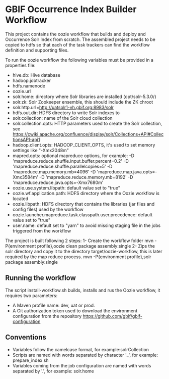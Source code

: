 # GBIF Occurrence Index Builder Workflow

This project contains the oozie workflow that builds and deploy and Occurrence Solr Index from scratch. The assembled
project needs to be copied to hdfs so that each of the task trackers can find the workflow definition and supporting
files. 

To run the oozie workflow the following variables must be provided in a properties file:
  * hive.db: Hive database
  * hadoop.jobtracker
  * hdfs.namenode
  * oozie.url
  * solr.home: directory where Solr libraries are installed (opt/solr-5.3.0/)
  * solr.zk: Solr Zookeeper ensemble, this should include the ZK chroot 
  * solr.http.url=http://uatsolr1-vh.gbif.org:8983/solr
  * hdfs.out.dir: HDFS directory to write  Solr  indexes to
  * solr.collection: name of the Solr cloud collection
  * solr.collection.opts: HTTP parameters used to create the Solr collection, see https://cwiki.apache.org/confluence/display/solr/Collections+API#CollectionsAPI-api1
  * hadoop.client.opts: HADOOP_CLIENT_OPTS, it's used to set memory settings like "-Xmx2048m"
  * mapred.opts: optional mapreduce options, for example: -D 'mapreduce.reduce.shuffle.input.buffer.percent=0.2' -D 'mapreduce.reduce.shuffle.parallelcopies=5' -D 'mapreduce.map.memory.mb=4096' -D 'mapreduce.map.java.opts=-Xmx3584m' -D 'mapreduce.reduce.memory.mb=8192' -D 'mapreduce.reduce.java.opts=-Xmx7680m'
  * oozie.use.system.libpath: default value set to "true"
  * oozie.wf.application.path: HDFS directory where the Oozie workflow is located
  * oozie.libpath: HDFS directory that contains the libraries (jar files and config files) used by the workflow
  * oozie.launcher.mapreduce.task.classpath.user.precedence: default value set to "true"
  * user.name: default set to "yarn" to avoid missing staging file in the jobs triggered from the workflow

  
The project is built following 2 steps:
  1- Create the workflow folder
    mvn -P{environment profile},oozie clean package assembly:single
  2- Zips the solr directory and copy it to the directory target/oozie-workflow, this is later required by the map reduce process.
    mvn -P{environment profile},solr package assembly:single
    
    
 Running the workflow
 ---------------------
  The script install-workflow.sh builds, installs and rus the Oozie workflow, it requires two parameters:
  * A Maven profile name: dev, uat or prod.
  * A Git authorization token used to download the environment configuration from the repository https://github.com/gbif/gbif-configuration
    
     
 Conventions
 -----------
  * Variables follow the camelcase format, for example:solrCollection
  * Scripts  are named with words separated by character '_', for example: prepare_index.sh
  * Variables coming from the job configuration are named with words separated by '.', for example: solr.home
